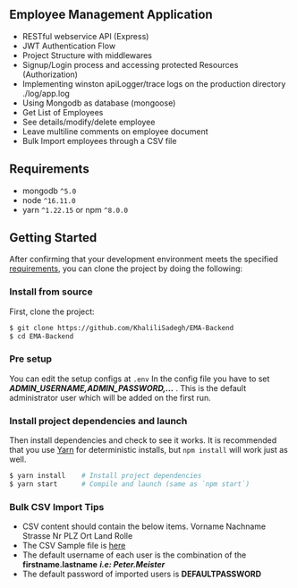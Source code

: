 ## Employee Management Application

- RESTful webservice API (Express)
- JWT Authentication Flow
- Project Structure with middlewares
- Signup/Login process and accessing protected Resources (Authorization)
- Implementing winston apiLogger/trace logs on the production directory ./log/app.log
- Using Mongodb as database (mongoose)
- Get List of Employees
- See details/modify/delete employee
- Leave multiline comments on employee document
- Bulk Import employees through a CSV file



## Requirements
* mongodb `^5.0`
* node `^16.11.0`
* yarn `^1.22.15` or npm `^8.0.0`

## Getting Started

After confirming that your development environment meets the specified [requirements](#requirements), you can clone the project by doing the following:

### Install from source

First, clone the project:

```bash
$ git clone https://github.com/KhaliliSadegh/EMA-Backend
$ cd EMA-Backend
```

### Pre setup
You can edit the setup configs at `.env`
In the config file you have to set ***ADMIN_USERNAME,ADMIN_PASSWORD,...*** . This is the default administrator user which will be added on the first run.

### Install project dependencies and launch
Then install dependencies and check to see it works. It is recommended that you use [Yarn](https://yarnpkg.com/) for deterministic installs, but `npm install` will work just as well.

```bash
$ yarn install    # Install project dependencies
$ yarn start      # Compile and launch (same as `npm start`)
```


### Bulk CSV Import Tips
- CSV content should contain the below items. 
 Vorname	Nachname	Strasse	Nr	PLZ	 Ort	Land	Rolle
- The CSV Sample file is [here](CodingChallenge-Mitarbeiterliste.csv)
- The default username of each user is the combination of the **firstname.lastname** ***i.e: Peter.Meister***
- The default password of imported users is **DEFAULTPASSWORD**
